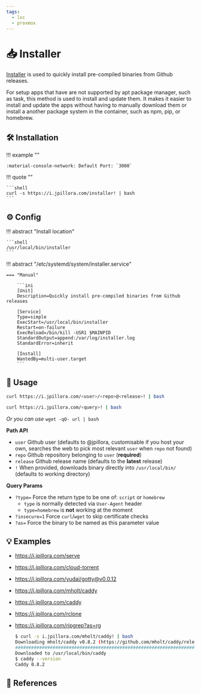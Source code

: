 ```yaml
---
tags:
  - lxc
  - proxmox
---
```

# :inbox_tray: Installer

[Installer][1] is used to quickly install pre-compiled binaries from Github releases.

For setup apps that have are not supported by apt package manager, such as task,  this method is used to install and update them. It makes it easier to install and update the apps without having to manually download them or install a another package system in the container, such as npm, pip, or homebrew.

## :hammer_and_wrench: Installation

!!! example ""

    :material-console-network: Default Port: `3000`

!!! quote ""

    ```shell
    curl -s https://i.jpillora.com/installer! | bash
    ```

## :gear: Config

!!! abstract "Install location"

    ```shell
    /usr/local/bin/installer
    ```
!!! abstract "/etc/systemd/system/installer.service"

    === "Manual"
    
        ```ini
        [Unit]
        Description=Quickly install pre-compiled binaries from Github releases

        [Service]
        Type=simple
        ExecStart=/usr/local/bin/installer
        Restart=on-failure
        ExecReload=/bin/kill -USR1 $MAINPID
        StandardOutput=append:/var/log/installer.log
        StandardError=inherit

        [Install]
        WantedBy=multi-user.target
        ```

## :pencil: Usage

```sh title="install user/repo from github"
curl https://i.jpillora.com/<user>/<repo>@<release>! | bash
```

```sh title="search web for github repo query"
curl https://i.jpillora.com/<query>! | bash
```

*Or you can use* `wget -qO- url | bash`

**Path API**

- `user` Github user (defaults to @jpillora, customisable if you host your own, searches the web to pick most relevant `user` when `repo` not found)
- `repo` Github repository belonging to `user` (**required**)
- `release` Github release name (defaults to the **latest** release)
- `!` When provided, downloads binary directly into `/usr/local/bin/` (defaults to working directory)

**Query Params**

- `?type=` Force the return type to be one of: `script` or `homebrew`
    - `type` is normally detected via `User-Agent` header
    - `type=homebrew` is **not** working at the moment
- `?insecure=1` Force `curl`/`wget` to skip certificate checks
- `?as=` Force the binary to be named as this parameter value

## :bulb: Examples

* https://i.jpillora.com/serve
* https://i.jpillora.com/cloud-torrent
* https://i.jpillora.com/yudai/gotty@v0.0.12
* https://i.jpillora.com/mholt/caddy
* https://i.jpillora.com/caddy
* https://i.jpillora.com/rclone
* https://i.jpillora.com/ripgrep?as=rg

    ```sh
    $ curl -s i.jpillora.com/mholt/caddy! | bash
    Downloading mholt/caddy v0.8.2 (https://github.com/mholt/caddy/releases/download/v0.8.2/caddy_darwin_amd64.zip)
    ######################################################################## 100.0%
    Downloaded to /usr/local/bin/caddy
    $ caddy --version
    Caddy 0.8.2
    ```

## :link: References

[1]: <https://github.com/jpillora/installer>
